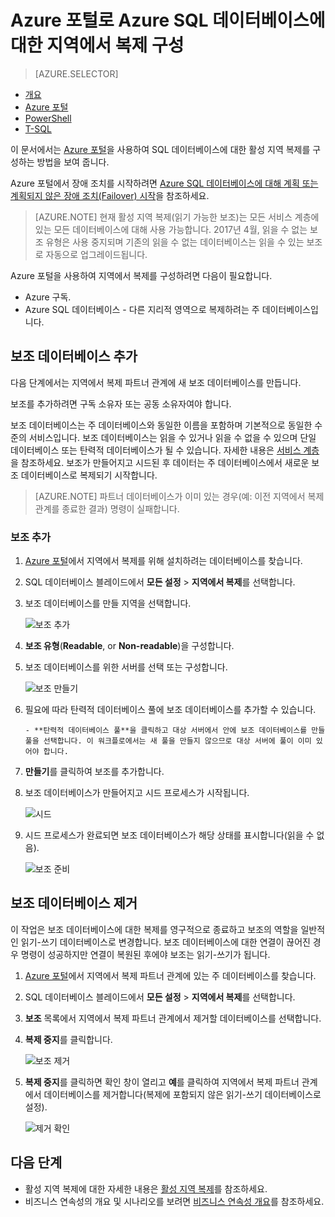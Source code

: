 <properties 
    pageTitle="Azure 포털로 Azure SQL 데이터베이스에 대한 지역에서 복제 구성 | Microsoft Azure" 
    description="Azure 포털을 사용하여 Azure SQL 데이터베이스에 대한 지역에서 복제 구성" 
    services="sql-database" 
    documentationCenter="" 
    authors="stevestein" 
    manager="jhubbard" 
    editor=""/>

<tags
    ms.service="sql-database"
    ms.devlang="NA"
    ms.topic="article"
    ms.tgt_pltfrm="NA"
   ms.workload="NA"
    ms.date="07/14/2016"
    ms.author="sstein"/>

# Azure 포털로 Azure SQL 데이터베이스에 대한 지역에서 복제 구성


> [AZURE.SELECTOR]
- [개요](sql-database-geo-replication-overview.md)
- [Azure 포털](sql-database-geo-replication-portal.md)
- [PowerShell](sql-database-geo-replication-powershell.md)
- [T-SQL](sql-database-geo-replication-transact-sql.md)

이 문서에서는 [Azure 포털](http://portal.azure.com)을 사용하여 SQL 데이터베이스에 대한 활성 지역 복제를 구성하는 방법을 보여 줍니다.

Azure 포털에서 장애 조치를 시작하려면 [Azure SQL 데이터베이스에 대해 계획 또는 계획되지 않은 장애 조치(Failover) 시작](sql-database-geo-replication-failover-portal.md)을 참조하세요.

>[AZURE.NOTE] 현재 활성 지역 복제(읽기 가능한 보조)는 모든 서비스 계층에 있는 모든 데이터베이스에 대해 사용 가능합니다. 2017년 4월, 읽을 수 없는 보조 유형은 사용 중지되며 기존의 읽을 수 없는 데이터베이스는 읽을 수 있는 보조로 자동으로 업그레이드됩니다.

Azure 포털을 사용하여 지역에서 복제를 구성하려면 다음이 필요합니다.

- Azure 구독.
- Azure SQL 데이터베이스 - 다른 지리적 영역으로 복제하려는 주 데이터베이스입니다.

## 보조 데이터베이스 추가

다음 단계에서는 지역에서 복제 파트너 관계에 새 보조 데이터베이스를 만듭니다.

보조를 추가하려면 구독 소유자 또는 공동 소유자여야 합니다.

보조 데이터베이스는 주 데이터베이스와 동일한 이름을 포함하며 기본적으로 동일한 수준의 서비스입니다. 보조 데이터베이스는 읽을 수 있거나 읽을 수 없을 수 있으며 단일 데이터베이스 또는 탄력적 데이터베이스가 될 수 있습니다. 자세한 내용은 [서비스 계층](sql-database-service-tiers.md)을 참조하세요. 보조가 만들어지고 시드된 후 데이터는 주 데이터베이스에서 새로운 보조 데이터베이스로 복제되기 시작합니다.

> [AZURE.NOTE] 파트너 데이터베이스가 이미 있는 경우(예: 이전 지역에서 복제 관계를 종료한 결과) 명령이 실패합니다.

### 보조 추가

1. [Azure 포털](http://portal.azure.com)에서 지역에서 복제를 위해 설치하려는 데이터베이스를 찾습니다.
2. SQL 데이터베이스 블레이드에서 **모든 설정** > **지역에서 복제**를 선택합니다.
3. 보조 데이터베이스를 만들 지역을 선택합니다.


    ![보조 추가][1]


4. **보조 유형**(**Readable**, or **Non-readable**)을 구성합니다.
5. 보조 데이터베이스를 위한 서버를 선택 또는 구성합니다.

    ![보조 만들기][3]

5. 필요에 따라 탄력적 데이터베이스 풀에 보조 데이터베이스를 추가할 수 있습니다.

       - **탄력적 데이터베이스 풀**을 클릭하고 대상 서버에서 안에 보조 데이터베이스를 만들 풀을 선택합니다. 이 워크플로에서는 새 풀을 만들지 않으므로 대상 서버에 풀이 이미 있어야 합니다.

6. **만들기**를 클릭하여 보조를 추가합니다.
 
6. 보조 데이터베이스가 만들어지고 시드 프로세스가 시작됩니다.
 
    ![시드][6]

7. 시드 프로세스가 완료되면 보조 데이터베이스가 해당 상태를 표시합니다(읽을 수 없음).

    ![보조 준비][9]



## 보조 데이터베이스 제거

이 작업은 보조 데이터베이스에 대한 복제를 영구적으로 종료하고 보조의 역할을 일반적인 읽기-쓰기 데이터베이스로 변경합니다. 보조 데이터베이스에 대한 연결이 끊어진 경우 명령이 성공하지만 연결이 복원된 후에야 보조는 읽기-쓰기가 됩니다.

1. [Azure 포털](http://portal.azure.com)에서 지역에서 복제 파트너 관계에 있는 주 데이터베이스를 찾습니다.
2. SQL 데이터베이스 블레이드에서 **모든 설정** > **지역에서 복제**를 선택합니다.
3. **보조** 목록에서 지역에서 복제 파트너 관계에서 제거할 데이터베이스를 선택합니다.
4. **복제 중지**를 클릭합니다.

    ![보조 제거][7]


5. **복제 중지**를 클릭하면 확인 창이 열리고 **예**를 클릭하여 지역에서 복제 파트너 관계에서 데이터베이스를 제거합니다(복제에 포함되지 않은 읽기-쓰기 데이터베이스로 설정).


    ![제거 확인][8]


## 다음 단계

- 활성 지역 복제에 대한 자세한 내용은 [활성 지역 복제](sql-database-geo-replication-overview.md)를 참조하세요.
- 비즈니스 연속성의 개요 및 시나리오를 보려면 [비즈니스 연속성 개요](sql-database-business-continuity.md)를 참조하세요.


<!--Image references-->
[1]: ./media/sql-database-geo-replication-portal/configure-geo-replication.png
[2]: ./media/sql-database-geo-replication-portal/add-secondary.png
[3]: ./media/sql-database-geo-replication-portal/create-secondary.png
[4]: ./media/sql-database-geo-replication-portal/secondary-type.png
[5]: ./media/sql-database-geo-replication-portal/create.png
[6]: ./media/sql-database-geo-replication-portal/seeding0.png
[7]: ./media/sql-database-geo-replication-portal/remove-secondary.png
[8]: ./media/sql-database-geo-replication-portal/stop-confirm.png
[9]: ./media/sql-database-geo-replication-portal/seeding-complete.png
[10]: ./media/sql-database-geo-replication-portal/failover.png

<!---HONumber=AcomDC_0727_2016-->